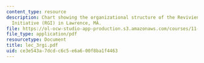 ```yaml
---
content_type: resource
description: Chart showing the organizational structure of the Reviviendo Gateway
  Initiative (RGI) in Lawrence, MA.
file: https://ol-ocw-studio-app-production.s3.amazonaws.com/courses/11-423-information-and-communication-technologies-in-community-development-spring-2004/ce3e543a7dcdc6c5e6a600f8ba1f4463_lec_3rgi.pdf
file_type: application/pdf
resourcetype: Document
title: lec_3rgi.pdf
uid: ce3e543a-7dcd-c6c5-e6a6-00f8ba1f4463
---
```

